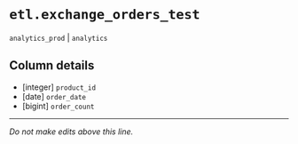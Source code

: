 # `etl.exchange_orders_test`
`analytics_prod` | `analytics`

## Column details
* [integer]   `product_id`
* [date]      `order_date`
* [bigint]    `order_count`

-------------------------------------------------------------------------------
*Do not make edits above this line.*
